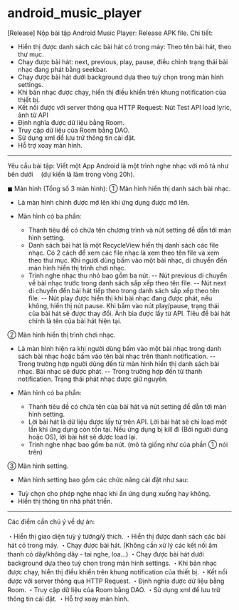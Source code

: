 # android_music_player

[Release] Nộp bài tập Android Music Player:
Release APK file.
Chi tiết:
-	Hiển thị được danh sách các bài hát có trong máy: Theo tên bài hát, theo thư mục.
-	Chạy được bài hát: next, previous, play, pause, điều chỉnh trạng thái bài nhạc đang phát bằng seekbar.
-	Chạy được bài hát dưới background dựa theo tuỳ chọn trong màn hình settings.
-	Khi bản nhạc được chạy, hiển thị điều khiển trên khung notification của thiết bị.
-	Kết nối được với server thông qua HTTP Request: Nút Test API load lyric, ảnh từ API
-	Định nghĩa được dữ liệu bằng Room.
-	Truy cập dữ liệu của Room bằng DAO.
-	Sử dụng xml để lưu trữ thông tin cài đặt.
-	Hỗ trợ xoay màn hình.

**************************************************************************
Yêu cầu bài tập:
Viết một App Android là một trình nghe nhạc với mô tả như bên dưới 
　(dự kiến là làm trong vòng 20h).

◼︎ Màn hình (Tổng số 3 màn hình):
① Màn hình hiển thị danh sách bài nhạc.
- Là màn hình chính được mở lên khi ứng dụng được mở lên.

- Màn hình có ba phần:
    +  Thanh tiêu đề có chứa tên chương trình và nút setting để dẫn tới màn hình setting.
    +  Danh sách bài hát là một RecycleView hiển thị danh sách các file nhạc. 
        Có 2 cách để xem các file nhạc là xem theo tên file và xem theo thư mục. 
        Khi người dùng bấm vào một bài nhạc, di chuyển đến màn hình hiển thị trình chơi nhạc.
    + Trình nghe nhạc thu nhỏ bao gồm ba nút. 
            -- Nút previous di chuyển về bài nhạc trước trong danh sách sắp xếp theo tên file. 
            -- Nút next di chuyển đến bài hát tiếp theo trong danh sách sắp xếp theo tên file. 
            -- Nút play được hiển thị khi bài nhạc đang được phát, nếu không, hiển thị nút pause. 
               Khi bấm vào nút play/pause, trạng thái của bài hát sẽ được thay đổi. 
               Ảnh bìa được lấy từ API. Tiêu đề bài hát chính là tên của bài hát hiện tại.

② Màn hình hiển thị trình chơi nhạc.
- Là màn hình hiện ra khi người dùng bấm vào một bài nhạc trong danh sách bài nhạc hoặc bấm vào tên bài nhạc trên thanh notification. 
             -- Trong trường hợp người dùng đến từ màn hình hiển thị danh sách bài nhạc. Bài nhạc sẽ được phát. 
             -- Trong trường hợp đến từ thanh notification. Trạng thái phát nhạc được giữ nguyên.

- Màn hình có ba phần: 
    +  Thanh tiêu đề có chứa tên của bài hát và nút setting để dẫn tới màn hình setting.
    +  Lời bài hát là dữ liệu được lấy từ trên API. 
        Lời bài hát sẽ chỉ load một lần khi ứng dụng còn tồn tại. Nếu ứng dụng bị kill đi (Bởi người dùng hoặc OS), lời bài hát sẽ được load lại.
    +  Trình nghe nhạc bao gồm ba nút. (mô tả giống như của phần ① nói trên)

③ Màn hình setting.
- Màn hình setting bao gồm các chức năng cài đặt như sau:
+ Tuỳ chọn cho phép nghe nhạc khi ẩn ứng dụng xuống hay không.
+ Hiển thị thông tin nhà phát triển.

---------------------------------------------------------------------
Các điểm cần chú ý về dự án:

・Hiển thị giao diện tuỳ ý tưởng/ý thích.
・Hiển thị được danh sách các bài hát có trong máy.
・Chạy được bài hát. (Không cần xử lý các kết nối âm thanh có dây/không dây - tai nghe, loa...)
・Chạy được bài hát dưới background dựa theo tuỳ chọn trong màn hình settings.
・Khi bản nhạc được chạy, hiển thị điều khiển trên khung notification của thiết bị.
・Kết nối được với server thông qua HTTP Request.
・Định nghĩa được dữ liệu bằng Room.
・Truy cập dữ liệu của Room bằng DAO.
・Sử dụng xml để lưu trữ thông tin cài đặt.
・Hỗ trợ xoay màn hình.
